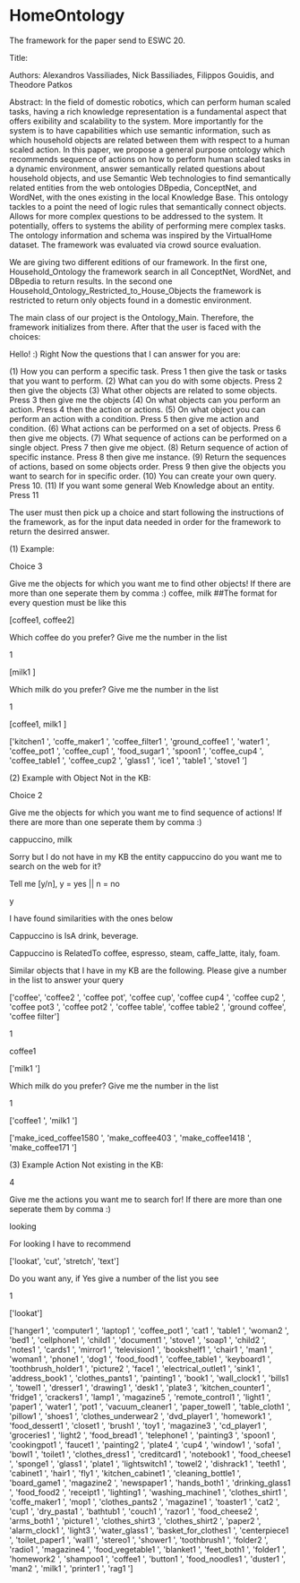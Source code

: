 # HomeOntology
The framework for the paper send to ESWC 20.

Title:

Authors: Alexandros Vassiliades, Nick Bassiliades, Filippos Gouidis, and Theodore Patkos

Abstract:
In the field of domestic robotics, which can perform human scaled tasks, having a rich knowledge representation is a fundamental aspect
that offers exibility and scalability to the system. More importantly for the system is to have capabilities which use semantic information, such as which household objects are related between them with respect to a human scaled action. In this paper, we propose a general purpose ontology which recommends sequence of actions on how to perform human scaled tasks in a dynamic environment, answer semantically related questions about household objects, and use Semantic Web technologies to find semantically related entities from the web ontologies DBpedia, ConceptNet, and WordNet, with the ones existing in the local Knowledge Base. This ontology tackles to a point the need of logic rules that semantically connect objects. Allows for more complex questions to be addressed to the system. It potentially, offers to systems the ability of performing mere complex tasks. The ontology information and schema was inspired by the VirtualHome dataset. The framework was evaluated via crowd source evaluation.

We are giving two different editions of our framework. In the first one, Household_Ontology the framework search in all ConceptNet, WordNet, and DBpedia to return results. In the second one Household_Ontology_Restricted_to_House_Objects the framework is restricted to return only objects found in a domestic environment.

The main class of our project is the Ontology_Main. Therefore, the framework initializes from there. After that the user is faced with the choices:



Hello! :) Right Now the questions that I can answer for you are:

(1) How you can perform a specific task. Press 1 then give the task or tasks that you want to perform.
(2) What can you do with some objects. Press 2 then give the objects
(3) What other objects are related to some objects. Press 3 then give me the objects
(4) On what objects can you perform an action. Press 4 then the action or actions.
(5) On what object you can perform an action with a condition. Press 5 then give me action and condition.
(6) What actions can be performed on a set of objects. Press 6 then give me objects.
(7) What sequence of actions can be performed on a single object. Press 7 then give me object.
(8) Return sequence of action of specific instance. Press 8 then give me instance.
(9) Return the sequences of actions, based on some objects order. Press 9 then give the objects you want to search for in specific order.
(10) You can create your own query. Press 10.
(11) If you want some general Web Knowledge about an entity. Press 11

The user must then pick up a choice and start following the instructions of the framework, as for the input data needed in order for the framework to return the desirred answer. 


(1) Example:

Choice 3 

Give me the objects for which you want me to find other objects! If there are more than one seperate them by comma :)
coffee, milk      ##The format for every question must be like this 


[coffee1, coffee2]

Which coffee do you prefer? Give me the number in the list

1


[milk1 ]

Which milk do you prefer? Give me the number in the list

1


[coffee1, milk1 ]

['kitchen1 ', 'coffe_maker1 ', 'coffee_filter1 ', 'ground_coffee1 ', 'water1 ', 'coffee_pot1 ', 'coffee_cup1 ', 'food_sugar1 ', 'spoon1 ', 'coffee_cup4 ', 'coffee_table1 ', 'coffee_cup2 ', 'glass1 ', 'ice1 ', 'table1 ', 'stove1 ']


(2) Example with Object Not in the KB:

Choice 2

Give me the objects for which you want me to find sequence of actions! If there are more than one seperate them by comma :)

cappuccino, milk

Sorry but I do not have in my KB the entity cappuccino do you want me to search on the web for it?

Tell me [y/n], y = yes || n = no

y

I have found similarities with the ones below
 
Cappuccino is IsA drink, beverage. 

Cappuccino is RelatedTo coffee, espresso, steam, caffe_latte, italy, foam. 

Similar objects that I have in my KB are the following. Please give a number in the list to answer your query

['coffee', 'coffee2 ', 'coffee pot', 'coffee cup', 'coffee cup4 ', 'coffee cup2 ', 'coffee pot3 ', 'coffee pot2 ', 'coffee table', 'coffee table2 ', 'ground coffee', 'coffee filter']

1

coffee1 

['milk1 ']

Which milk do you prefer? Give me the number in the list

1

['coffee1 ', 'milk1 ']

['make_iced_coffee1580 ', 'make_coffee403 ', 'make_coffee1418 ', 'make_coffee171 ']

(3) Example Action Not existing in the KB:

4

Give me the actions you want me to search for! If there are more than one seperate them by comma :)

looking

For looking I have to recommend

['lookat', 'cut', 'stretch', 'text']

Do you want any, if Yes give a number of the list you see

1

['lookat']

['hanger1 ', 'computer1 ', 'laptop1 ', 'coffee_pot1 ', 'cat1 ', 'table1 ', 'woman2 ', 'bed1 ', 'cellphone1 ', 'child1 ', 'document1 ', 'stove1 ', 'soap1 ', 'child2 ', 'notes1 ', 'cards1 ', 'mirror1 ', 'television1 ', 'bookshelf1 ', 'chair1 ', 'man1 ', 'woman1 ', 'phone1 ', 'dog1 ', 'food_food1 ', 'coffee_table1 ', 'keyboard1 ', 'toothbrush_holder1 ', 'picture2 ', 'face1 ', 'electrical_outlet1 ', 'sink1 ', 'address_book1 ', 'clothes_pants1 ', 'painting1 ', 'book1 ', 'wall_clock1 ', 'bills1 ', 'towel1 ', 'dresser1 ', 'drawing1 ', 'desk1 ', 'plate3 ', 'kitchen_counter1 ', 'fridge1 ', 'crackers1 ', 'lamp1 ', 'magazine5 ', 'remote_control1 ', 'light1 ', 'paper1 ', 'water1 ', 'pot1 ', 'vacuum_cleaner1 ', 'paper_towel1 ', 'table_cloth1 ', 'pillow1 ', 'shoes1 ', 'clothes_underwear2 ', 'dvd_player1 ', 'homework1 ', 'food_dessert1 ', 'closet1 ', 'brush1 ', 'toy1 ', 'magazine3 ', 'cd_player1 ', 'groceries1 ', 'light2 ', 'food_bread1 ', 'telephone1 ', 'painting3 ', 'spoon1 ', 'cookingpot1 ', 'faucet1 ', 'painting2 ', 'plate4 ', 'cup4 ', 'window1 ', 'sofa1 ', 'bowl1 ', 'toilet1 ', 'clothes_dress1 ', 'creditcard1 ', 'notebook1 ', 'food_cheese1 ', 'sponge1 ', 'glass1 ', 'plate1 ', 'lightswitch1 ', 'towel2 ', 'dishrack1 ', 'teeth1 ', 'cabinet1 ', 'hair1 ', 'fly1 ', 'kitchen_cabinet1 ', 'cleaning_bottle1 ', 'board_game1 ', 'magazine2 ', 'newspaper1 ', 'hands_both1 ', 'drinking_glass1 ', 'food_food2 ', 'receipt1 ', 'lighting1 ', 'washing_machine1 ', 'clothes_shirt1 ', 'coffe_maker1 ', 'mop1 ', 'clothes_pants2 ', 'magazine1 ', 'toaster1 ', 'cat2 ', 'cup1 ', 'dry_pasta1 ', 'bathtub1 ', 'couch1 ', 'razor1 ', 'food_cheese2 ', 'arms_both1 ', 'picture1 ', 'clothes_shirt3 ', 'clothes_shirt2 ', 'paper2 ', 'alarm_clock1 ', 'light3 ', 'water_glass1 ', 'basket_for_clothes1 ', 'centerpiece1 ', 'toilet_paper1 ', 'wall1 ', 'stereo1 ', 'shower1 ', 'toothbrush1 ', 'folder2 ', 'radio1 ', 'magazine4 ', 'food_vegetable1 ', 'blanket1 ', 'feet_both1 ', 'folder1 ', 'homework2 ', 'shampoo1 ', 'coffee1 ', 'button1 ', 'food_noodles1 ', 'duster1 ', 'man2 ', 'milk1 ', 'printer1 ', 'rag1 ']

 
